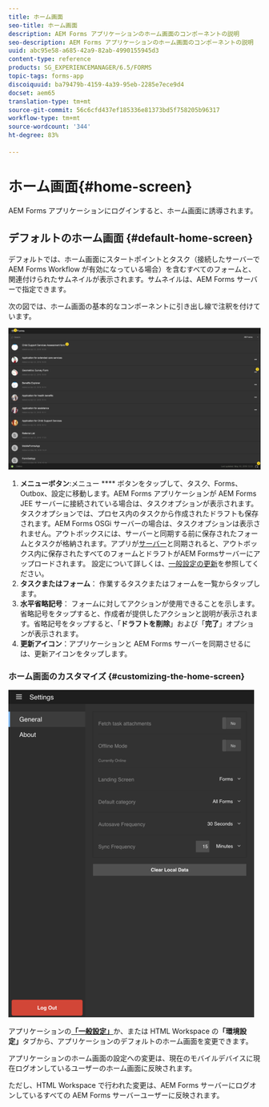 ```yaml
---
title: ホーム画面
seo-title: ホーム画面
description: AEM Forms アプリケーションのホーム画面のコンポーネントの説明
seo-description: AEM Forms アプリケーションのホーム画面のコンポーネントの説明
uuid: abc95e58-a685-42a9-82ab-4990155945d3
content-type: reference
products: SG_EXPERIENCEMANAGER/6.5/FORMS
topic-tags: forms-app
discoiquuid: ba79479b-4159-4a39-95eb-2285e7ece9d4
docset: aem65
translation-type: tm+mt
source-git-commit: 56c6cfd437ef185336e81373bd5f758205b96317
workflow-type: tm+mt
source-wordcount: '344'
ht-degree: 83%

---
```



# ホーム画面{#home-screen}

AEM Forms アプリケーションにログインすると、ホーム画面に誘導されます。

## デフォルトのホーム画面  {#default-home-screen}

デフォルトでは、ホーム画面にスタートポイントとタスク（接続したサーバーで AEM Forms Workflow が有効になっている場合）を含むすべてのフォームと、関連付けられたサムネイルが表示されます。サムネイルは、AEM Forms サーバーで指定できます。

次の図では、ホーム画面の基本的なコンポーネントに引き出し線で注釈を付けています。

![フォームアプリケーションのホーム画面](assets/home-screen-1.png)

<!--Click to enlarge

![home-screen-1-1](assets/home-screen-1-1.png)-->

1. **メニューボタン**:メニュー **** ボタンをタップして、タスク、Forms、Outbox、設定に移動します。AEM Forms アプリケーションが AEM Forms JEE サーバーに接続されている場合は、タスクオプションが表示されます。タスクオプションでは、プロセス内のタスクから作成されたドラフトも保存されます。AEM Forms OSGi サーバーの場合は、タスクオプションは表示されません。アウトボックスには、サーバーと同期する前に保存されたフォームとタスクが格納されます。アプリが[サーバー](../../forms/using/sync-app.md)と同期されると、アウトボックス内に保存されたすべてのフォームとドラフトがAEM Formsサーバーにアップロードされます。 設定について詳しくは、[一般設定の更新](../../forms/using/update-general-settings.md)を参照してください。
1. **タスクまたはフォーム**： 作業するタスクまたはフォームを一覧からタップします。
1. **水平省略記号**： フォームに対してアクションが使用できることを示します。省略記号をタップすると、作成者が提供したアクションと説明が表示されます。省略記号をタップすると、「**ドラフトを削除**」および「**完了**」オプションが表示されます。
1. **更新アイコン**：アプリケーションと AEM Forms サーバーを同期させるには、更新アイコンをタップします。

### ホーム画面のカスタマイズ  {#customizing-the-home-screen}

![一般的な設定](assets/gen-settings.png)

アプリケーションの&#x200B;**[「一般設定」](../../forms/using/update-general-settings.md)**&#x200B;か、または HTML Workspace の&#x200B;**「環境設定」**&#x200B;タブから、アプリケーションのデフォルトのホーム画面を変更できます。

アプリケーションのホーム画面の設定への変更は、現在のモバイルデバイスに現在ログオンしているユーザーのホーム画面に反映されます。

ただし、HTML Workspace で行われた変更は、AEM Forms サーバーにログオンしているすべての AEM Forms サーバーユーザーに反映されます。
